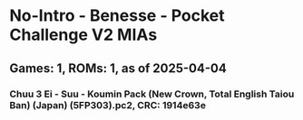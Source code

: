 # No-Intro - Benesse - Pocket Challenge V2 MIAs
## Games: 1, ROMs: 1, as of 2025-04-04

### Chuu 3 Ei - Suu - Koumin Pack (New Crown, Total English Taiou Ban) (Japan) (5FP303).pc2, CRC: 1914e63e

